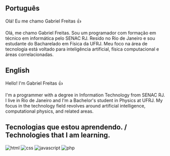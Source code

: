 

## Português
Olá! Eu me chamo Gabriel Freitas 👍<br>

Olá, me chamo Gabriel Freitas. Sou um programador com formação em técnico em informática pelo SENAC RJ. Resido no Rio de Janeiro e sou estudante do Bacharelado em Física da UFRJ. 
Meu foco na área de tecnologia está voltado para inteligência artificial, física computacional e áreas correlacionadas.

## English
Hello! I'm Gabriel Freitas 👍<br>

I'm a programmer with a degree in Information Technology from SENAC RJ. I live in Rio de Janeiro and I'm a Bachelor's student in Physics at UFRJ. 
My focus in the technology field revolves around artificial intelligence, computational physics, and related areas.

## Tecnologias que estou aprendendo. / Technologies that I am learning.

<img align="center" alt="html" src="https://img.shields.io/badge/HTML5-E34F26?style=for-the-badge&logo=html5&logoColor=white" />
<img align="center" alt="css" src="https://img.shields.io/badge/CSS3-1572B6?style=for-the-badge&logo=css3&logoColor=white"/>
<img align="center" alt="javascript" src="https://img.shields.io/badge/JavaScript-323330?style=for-the-badge&logo=javascript&logoColor=F7DF1E"/>
<img align="center" alt="php" src="https://img.shields.io/badge/PHP-777BB4?style=for-the-badge&logo=php&logoColor=white"/>
